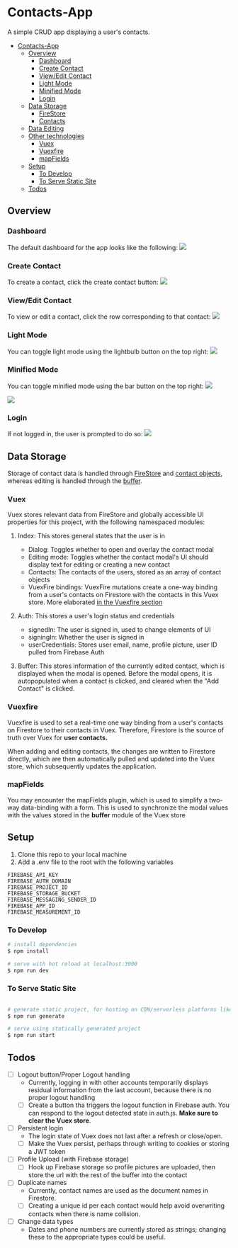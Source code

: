 # Contacts-App

A simple CRUD app displaying a user's contacts.

- [Contacts-App](#contacts-app)
  - [Overview](#overview)
    - [Dashboard](#dashboard)
    - [Create Contact](#create-contact)
    - [View/Edit Contact](#viewedit-contact)
    - [Light Mode](#light-mode)
    - [Minified Mode](#minified-mode)
    - [Login](#login)
  - [Data Storage](#data-storage)
    - [FireStore](#firestore)
    - [Contacts](#contacts)
  - [Data Editing](#data-editing)
  - [Other technologies](#other-technologies)
    - [Vuex](#vuex)
    - [Vuexfire](#vuexfire)
    - [mapFields](#mapfields)
  - [Setup](#setup)
    - [To Develop](#to-develop)
    - [To Serve Static Site](#to-serve-static-site)
  - [Todos](#todos)

## Overview

### Dashboard

The default dashboard for the app looks like the following:
<img src="assets/readme/dashboard.png">

### Create Contact

To create a contact, click the create contact button:
<img src="assets/readme/create%20contact.png">

### View/Edit Contact

To view or edit a contact, click the row corresponding to that contact:
<img src="assets/readme/view%20contact.png">

### Light Mode

You can toggle light mode using the lightbulb button on the top right:
<img src="assets/readme/light%20mode.png">

### Minified Mode

You can toggle minified mode using the bar button on the top right:
<img src="assets/readme/dark%20minified%20bar.png">

<img src="assets/readme/minified%20bar.png">

### Login

If not logged in, the user is prompted to do so:
<img src="assets/readme/login.png">

## Data Storage

Storage of contact data is handled through [FireStore](###FireStore) and [contact objects](####Contacts), whereas editing is handled through the [buffer](###Buffer).

### Vuex

Vuex stores relevant data from FireStore and globally accessible UI properties for this project, with the following namespaced modules:

1. Index: This stores general states that the user is in

   - Dialog: Toggles whether to open and overlay the contact modal
   - Editing mode: Toggles whether the contact modal's UI should display text for editing or creating a new contact
   - Contacts: The contacts of the users, stored as an array of contact objects
   - VuexFire bindings: VuexFire mutations create a one-way binding from a user's contacts on Firestore with the contacts in this Vuex store. More elaborated [in the Vuexfire section](###Vuexfire)

2. Auth: This stores a user's login status and credentials

   - signedIn: The user is signed in, used to change elements of UI
   - signingIn: Whether the user is signed in
   - userCredentials: Stores user email, name, profile picture, user ID pulled from Firebase Auth

3. Buffer: This stores information of the currently edited contact, which is displayed when the modal is opened. Before the modal opens, it is autopopulated when a contact is clicked, and cleared when the "Add Contact" is clicked.

### Vuexfire

Vuexfire is used to set a real-time one way binding from a user's contacts on Firestore to their contacts in Vuex. Therefore, Firestore is the source of truth over Vuex for **user contacts.**

When adding and editing contacts, the changes are written to Firestore directly, which are then automatically pulled and updated into the Vuex store, which subsequently updates the application.

### mapFields

You may encounter the mapFields plugin, which is used to simplify a two-way data-binding with a form. This is used to synchronize the modal values with the values stored in the **buffer** module of the Vuex store

## Setup

1. Clone this repo to your local machine
2. Add a .env file to the root with the following variables

```dotenv
FIREBASE_API_KEY
FIREBASE_AUTH_DOMAIN
FIREBASE_PROJECT_ID
FIREBASE_STORAGE_BUCKET
FIREBASE_MESSAGING_SENDER_ID
FIREBASE_APP_ID
FIREBASE_MEASUREMENT_ID
```

### To Develop

```bash
# install dependencies
$ npm install

# serve with hot reload at localhost:3000
$ npm run dev
```

### To Serve Static Site

```bash

# generate static project, for hosting on CDN/serverless platforms like Netlify
$ npm run generate

# serve using statically generated project
$ npm run start
```

## Todos

- [ ] Logout button/Proper Logout handling
  - Currently, logging in with other accounts temporarily displays residual information from the last account, because there is no proper logout handling
  - [ ] Create a button tha triggers the logout function in Firebase auth. You can respond to the logout detected state in auth.js. **Make sure to clear the Vuex store**.
- [ ] Persistent login
  - The login state of Vuex does not last after a refresh or close/open.
  - [ ] Make the Vuex persist, perhaps through writing to cookies or storing a JWT token
- [ ] Profile Upload (with Firebase storage)
  - [ ] Hook up Firebase storage so profile pictures are uploaded, then store the url with the rest of the buffer into the contact
- [ ] Duplicate names
  - Currently, contact names are used as the document names in Firestore.
  - [ ] Creating a unique id per each contact would help avoid overwriting contacts when there is name collision.
- [ ] Change data types
  - Dates and phone numbers are currently stored as strings; changing these to the appropriate types could be useful.
